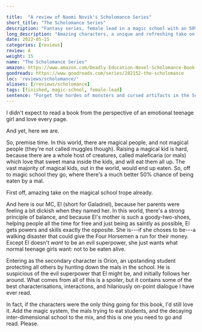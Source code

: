 ```yaml
---

title:  "A review of Naomi Novik's Scholomance Series"
short_title: "The Scholomance Series"
description: "Fantasy series, female lead in a magic school with an 50% mortality rate, because they get eaten by the maleficaria."
long_description: "Amazing characters, a unique and refreshing take on magic schools, and an MC struggling to resist becoming a monster herself. Read it."
date: 2022-05-15
categories: [reviews]
review: A
weight: 15
name: "The Scholomance Series"
amazon: https://www.amazon.com/Deadly-Education-Novel-Scholomance-Book-ebook/dp/B083RZC8KQ
goodreads: https://www.goodreads.com/series/282152-the-scholomance
loc: 'reviews/scholomance/'
aliases: [/reviews/scholomance]
tags: [finished, magic-school, female-lead]
sentence: "Forget the hordes of monsters and cursed artifacts in the Scholomance, El's the most dangerous thing in the place."
---
```


I didn't expect to read a book from the perspective of an emotional teenage girl and love every page.

And yet, here we are.

So, premise time. In this world, there are magical people, and not magical people (they're not called muggles though). Raising a magical kid is hard, because there are a whole host of creatures, called maleficaria (or mals) which love that sweet mana inside the kids, and will eat them all up. The vast majority of magical kids, out in the world, would end up eaten. So, off to magic school they go, where there's a much better 50% chance of being eaten by a mal.

First off, amazing take on the magical school trope already.

And here is our MC, El (short for Galadriel), because her parents were feeling a bit dickish when they named her. In this world, there's a strong principle of balance, and because El's mother is such a goody-two-shoes, helping people all the time for free and just being as saintly as possible, El gets powers and skills exactly the opposite. She is---if she choses to be---a walking disaster that could give the Four Horsemen a run for their money. Except El doesn't *want* to be an evil superpower, she just wants what normal teenage girls want: not to be eaten alive.

Entering as the secondary character is Orion, an upstanding student protecting all others by hunting down the mals in the school. He is suspicious of the evil superpower that El might be, and initially follows her around. What comes from all of this is a spoiler, but it contains some of the best characterisations, interactions, and hilariously on-point dialogue I have ever read.

In fact, if the characters were the only thing going for this book, I'd still love it. Add the magic system, the mals trying to eat students, and the decaying inter-dimensional school to the mix, and this is one you need to go and read. Please.